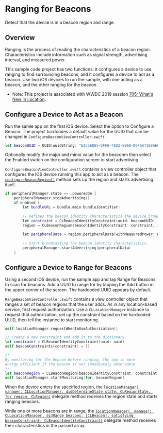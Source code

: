 # Ranging for Beacons

Detect that the device is in a beacon region and range.

## Overview

Ranging is the process of reading the characteristics of a beacon region. Characteristics include information such as signal strength, advertising interval, and measured power.

This sample code project has two functions: it configures a device to use ranging to find surrounding beacons, and it configures a device to act as a beacon. Use two iOS devices to run the sample, with one acting as a beacon, and the other ranging for the beacon.

- Note: This project is associated with WWDC 2019 session [705: What's New in Location](https://developer.apple.com/videos/play/wwdc19/705/).

## Configure a Device to Act as a Beacon

Run the samle app on the first iOS device. Select the option to Configure a Beacon. The project hardcodes a default value for the UUID that can be changed in `ConfigureBeaconViewController.swift`.

``` swift
let beaconUUID = UUID(uuidString: "E2C56DB5-DFFB-48D2-B060-D0F5A71096E0")
```

Optionally modify the major and minor value for the beaconm then select the Enabled switch on the configuration screen to start advertising.

`ConfigureBeaconViewController.swift` contains a view controller object that configures the iOS device running this app to act as a beacon.  The [`configureBeaconRegion()`](x-source-tag://configureBeaconRegion)  method sets up the region and starts advertising itself.

``` swift
if peripheralManager.state == .poweredOn {
    peripheralManager.stopAdvertising()
    if enabled {
        let bundleURL = Bundle.main.bundleIdentifier!
        
        // Defines the beacon identity characteristics the device broadcasts.
        let constraint = CLBeaconIdentityConstraint(uuid: beaconUUID!, major: major, minor: minor)
        region = CLBeaconRegion(beaconIdentityConstraint: constraint, identifier: bundleURL)
        
        let peripheralData = region.peripheralData(withMeasuredPower: nil) as? [String: Any]
        
        // Start broadcasting the beacon identity characteristics.
        peripheralManager.startAdvertising(peripheralData)
    }
```

 ## Configure a Device to Range for Beacons

Using a second iOS device, run the sample app and tap Range for Beacons to scan for beacons. Add a UUID to range for by tapping the Add button in the upper corner of the screen. The hardcoded UUID appears by default.

`RangeBeaconViewController.swift` contains a view controller object that ranges a set of beacon regions that the user adds. As in any location-based service, first request authorization. Use a `CLLocationManager` instance to request that authorization, set up the constraint based on the hardcoded UUID, then tell the instance to start monitoring.

``` swift
self.locationManager.requestWhenInUseAuthorization()

// Create a new constraint and add it to the dictionary.
let constraint = CLBeaconIdentityConstraint(uuid: uuid)
self.beaconConstraints[constraint] = []

/*
By monitoring for the beacon before ranging, the app is more
energy efficient if the beacon is not immediately observable.
*/
let beaconRegion = CLBeaconRegion(beaconIdentityConstraint: constraint, identifier: uuid.uuidString)
self.locationManager.startMonitoring(for: beaconRegion)
```

When the device enters the specified region, the [`locationManager(_ manager: CLLocationManager, didDetermineState state: CLRegionState, for region: CLRegion)`](x-source-tag://didDetermineState) delegate method receives the region state and starts ranging beacons.

While one or more beacons are in range, the [`locationManager(_ manager: CLLocationManager, didRange beacons: [CLBeacon], satisfying beaconConstraint: CLBeaconIdentityConstraint)`](x-source-tag://didRange) delegate method receives their characteristics in the passed array.
